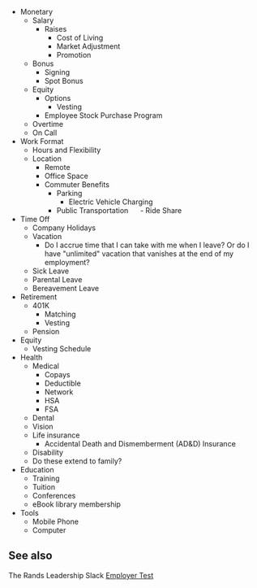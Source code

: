 - Monetary
  - Salary
    - Raises
      - Cost of Living
      - Market Adjustment
      - Promotion
  - Bonus
    - Signing
    - Spot Bonus
  - Equity
    - Options
      - Vesting
    - Employee Stock Purchase Program
  - Overtime
  - On Call
- Work Format
  - Hours and Flexibility
  - Location
    - Remote
    - Office Space
    - Commuter Benefits
      - Parking
        - Electric Vehicle Charging
      - Public Transportation
      - Ride Share
- Time Off
  - Company Holidays
  - Vacation
    - Do I accrue time that I can take with me when I leave? Or do I have "unlimited" vacation that vanishes at the end of my employment?
  - Sick Leave
  - Parental Leave
  - Bereavement Leave
- Retirement
  - 401K
    - Matching
    - Vesting
  - Pension
- Equity
  - Vesting Schedule
- Health
  - Medical
    - Copays
    - Deductible
    - Network
    - HSA
    - FSA
  - Dental
  - Vision
  - Life insurance
    - Accidental Death and Dismemberment (AD&D) Insurance
  - Disability
  - Do these extend to family?
- Education
  - Training
  - Tuition
  - Conferences
  - eBook library membership
- Tools
  - Mobile Phone
  - Computer

## See also

The Rands Leadership Slack [Employer Test](https://github.com/randsleadershipslack/employer-test)
